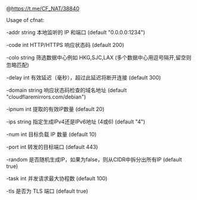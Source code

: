 @https://t.me/CF_NAT/38840

Usage of cfnat:

-addr string
本地监听的 IP 和端口 (default "0.0.0.0:1234")

-code int
HTTP/HTTPS 响应状态码 (default 200)

-colo string
筛选数据中心例如 HKG,SJC,LAX (多个数据中心用逗号隔开,留空则忽略匹配)

-delay int
有效延迟（毫秒），超过此延迟将断开连接 (default 300)

-domain string
响应状态码检查的域名地址 (default "cloudflaremirrors.com/debian")

-ipnum int
提取的有效IP数量 (default 20)

-ips string
指定生成IPv4还是IPv6地址 (4或6) (default "4")

-num int
目标负载 IP 数量 (default 10)

-port int
转发的目标端口 (default 443)

-random
是否随机生成IP，如果为false，则从CIDR中拆分出所有IP (default true)

-task int
并发请求最大协程数 (default 100)

-tls
是否为 TLS 端口 (default true)
